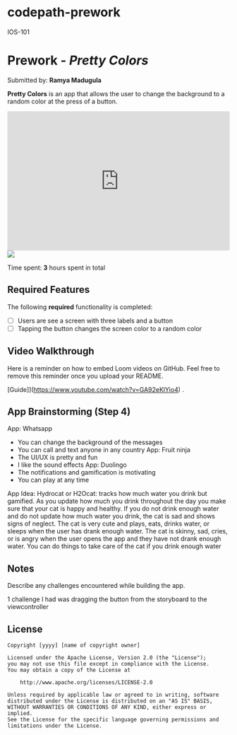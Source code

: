 # codepath-prework
IOS-101

# Prework - *Pretty Colors*

Submitted by: **Ramya Madugula**

**Pretty Colors** is an app that allows the user to change the background to a random color at the press of a button. 
<div style="position: relative; padding-bottom: 62.5%; height: 0;"><iframe src="https://www.loom.com/embed/e7bfe1ad4e16476785d3f038913719ee?sid=4e92ab71-1a7e-487e-ab48-60051a0dfeb3" frameborder="0" webkitallowfullscreen mozallowfullscreen allowfullscreen style="position: absolute; top: 0; left: 0; width: 100%; height: 100%;"></iframe></div>

<div>
    <a href="https://www.loom.com/share/6641b6b3c5fa4534a4f0e8eaeee84793">
    </a>
    <a href="https://www.loom.com/share/6641b6b3c5fa4534a4f0e8eaeee84793">
      <img style="max-width:300px;" src="https://cdn.loom.com/sessions/thumbnails/6641b6b3c5fa4534a4f0e8eaeee84793-99a291ac227d1e50-full-play.gif">
    </a>
  </div>

Time spent: **3** hours spent in total

## Required Features

The following **required** functionality is completed:

- [ ] Users are see a screen with three labels and a button
- [ ] Tapping the button changes the screen color to a random color
 
## Video Walkthrough

Here is a reminder on how to embed Loom videos on GitHub. Feel free to remove this reminder once you upload your README. 

[Guide]](https://www.youtube.com/watch?v=GA92eKlYio4) .

## App Brainstorming (Step 4)

App: Whatsapp
- You can change the background of the messages 
- You can call and text anyone in any country 
App: Fruit ninja
- The UI/UX is pretty and fun
- I like the sound effects
App: Duolingo 
- The notifications and gamification is motivating 
- You can play at any time 

App Idea: Hydrocat or H2Ocat: tracks how much water you drink but gamified. As you update how much you drink throughout the day you make sure that your cat is happy and healthy. If you do not drink enough water and do not update how much water you drink, the cat is sad and shows signs of neglect. The cat is very cute and plays, eats, drinks water, or sleeps when the user has drank enough water. The cat is skinny, sad, cries, or is angry when the user opens the app and they have not drank enough water. You can do things to take care of the cat if you drink enough water

## Notes

Describe any challenges encountered while building the app.

1 challenge I had was dragging the button from the storyboard to the viewcontroller 

## License

    Copyright [yyyy] [name of copyright owner]

    Licensed under the Apache License, Version 2.0 (the "License");
    you may not use this file except in compliance with the License.
    You may obtain a copy of the License at

        http://www.apache.org/licenses/LICENSE-2.0

    Unless required by applicable law or agreed to in writing, software
    distributed under the License is distributed on an "AS IS" BASIS,
    WITHOUT WARRANTIES OR CONDITIONS OF ANY KIND, either express or implied.
    See the License for the specific language governing permissions and
    limitations under the License.
